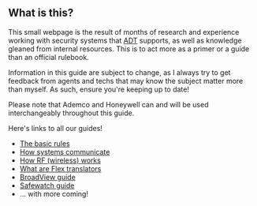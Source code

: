 ## What is this?

This small webpage is the result of months of research and experience working with security systems that [ADT](https://adt.com) supports, as well as knowledge gleaned from internal resources. This is to act more as a primer or a guide than an official rulebook.

Information in this guide are subject to change, as I always try to get feedback from agents and techs that may know the subject matter more than myself. As such, ensure you're keeping up to date!

Please note that Ademco and Honeywell can and will be used interchangeably throughout this guide.

Here's links to all our guides!
* [The basic rules](https://splashsky.github.io/system-compatibility-guide/the-basic-rules)
* [How systems communicate](https://splashsky.github.io/system-compatibility-guide/system-communication)
* [How RF (wireless) works](https://splashsky.github.io/system-compatibility-guide/how-does-rf-work)
* [What are Flex translators](https://splashsky.github.io/system-compatibility-guide/what-are-flex-translators)
* [BroadView guide](https://splashsky.github.io/system-compatibility-guide/broadview-guide)
* [Safewatch guide](https://splashsky.github.io/system-compatibility-guide/safewatch-guide)
* ... with more coming!
